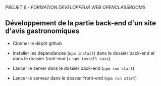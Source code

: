 *PROJET 6 - FORMATION DEVELOPPEUR WEB OPENCLASSROOMS*

Développement de la partie back-end d'un site d'avis gastronomiques
----
* Clonner le dépôt github

* Installer les dépendances (`npm install`) dans le dossier back-end et dans le dossier front-end (+ `npm install sass`).

* Lancer le server dans le dossier back-end (`npm run start`)

* Lancer le serveur dans le dossier front-end (`npm run start`)
